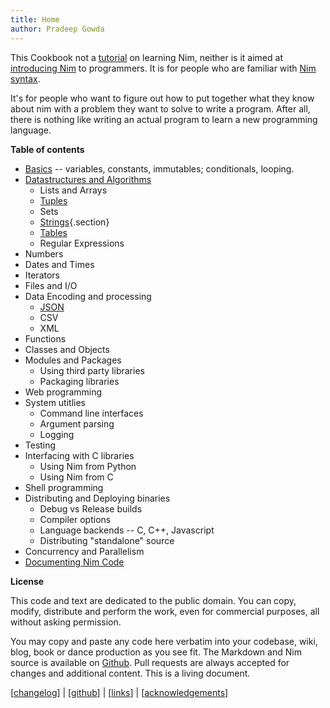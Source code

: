 ```yaml
---
title: Home
author: Pradeep Gowda
---
```


This Cookbook not a [tutorial](https://nim-lang.org/docs/tut1.html) on learning Nim, neither is it aimed at [introducing Nim](http://howistart.org/posts/nim/1/index.html) to programmers. It is for people who are familiar with [Nim syntax](https://nim-lang.org/docs/manual.html).

It's for people who want to figure out how to put together what they know about nim with a problem they want to solve to write a program.
After all, there is nothing like writing an actual program to learn a new programming language.


**Table of contents**

* [Basics](basics.html) -- variables, constants, immutables; conditionals, looping.
* [Datastructures and Algorithms](dsalgo.html)
	+ Lists and Arrays
	+ [Tuples](tuples.html)
	+ Sets
	+ [Strings](strings.html){.section}
	+ [Tables](tables.html)
	+ Regular Expressions
* Numbers
* Dates and Times
* Iterators
* Files and I/O
* Data Encoding and processing
	+ [JSON](json.html)
	+ CSV
	+ XML
* Functions
* Classes and Objects
* Modules and Packages
	+ Using third party libraries
	+ Packaging libraries
* Web programming
* System utitlies
	+ Command line interfaces
	+ Argument parsing
	+ Logging
* Testing
* Interfacing with C libraries
	+ Using Nim from Python
	+ Using Nim from C
* Shell programming
* Distributing and Deploying binaries
	+ Debug vs Release builds
	+ Compiler options
	+ Language backends -- C, C++, Javascript
	+ Distributing "standalone" source
* Concurrency and Parallelism
* [Documenting Nim Code](docs.html)



**License**

This code and text are dedicated to the public domain. You can copy, modify, distribute and perform the work, even for commercial purposes, all without asking permission.

You may copy and paste any code here verbatim into your codebase, wiki, blog, book or dance production as you see fit. The Markdown and Nim source is available on [Github](https://github.com/btbytes/nim-cookbook/). Pull requests are always accepted for changes and additional content. This is a living document.

[[changelog](changelog.html)] | [[github](https://github.com/btbytes/nim-cookbook/)] | [[links](links.html)] | [[acknowledgements](acknowledgements.html)]
